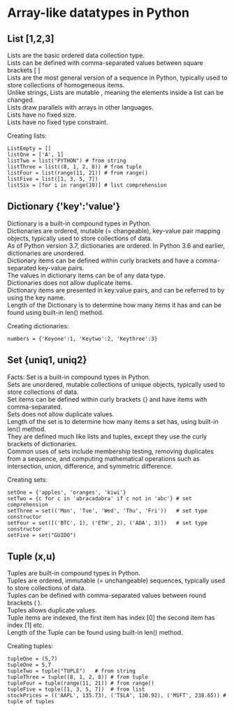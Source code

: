 # Array-like datatypes in Python

## List [1,2,3]
Lists are the basic ordered data collection type. \
Lists can be defined with comma-separated values between square brackets [ ] \
Lists are the most general version of a sequence in Python, typically used to store collections of homogeneous items. \
Unlike strings, Lists are mutable , meaning the elements inside a list can be changed. \
Lists draw parallels with arrays in other languages. \
Lists have no fixed size. \
Lists have no fixed type constraint.

Creating lists:
```
ListEmpty = []
listOne = ['A', 1]
listTwo = list("PYTHON") # from string
listThree = list((8, 1, 2, 8)) # from tuple
listFour = list(range(11, 21)) # from range()
listFive = list([1, 3, 5, 7])
listSix = [for i in range(10)] # list comprehension
```

## Dictionary {'key':'value'}
Dictionary is a built-in compound types in Python. \
Dictionaries are ordered, mutable (= changeable), key-value pair mapping objects, typically used to store collections of data. \
As of Python version 3.7, dictionaries are ordered. In Python 3.6 and earlier, dictionaries are unordered. \
Dictionary items can be defined within curly brackets and have a comma-separated key-value pairs. \
The values in dictionary items can be of any data type. \
Dictionaries does not allow duplicate items. \
Dictionary items are presented in key:value pairs, and can be referred to by using the key name. \
Length of the Dictionary is to determine how many items it has and can be found using built-in len() method.

Creating dictionaries:
```
numbers = {'Keyone':1, 'Keytwo':2, 'Keythree':3}

```

## Set {uniq1, uniq2}
Facts:
Set is a built-in compound types in Python. \
Sets are unordered, mutable collections of unique objects, typically used to store collections of data. \
Set items can be defined within curly brackets {} and have items with comma-separated. \
Sets does not allow duplicate values. \
Length of the set is to determine how many items a set has, using built-in len() method. \
They are defined much like lists and tuples, except they use the curly brackets of dictionaries. \
Common uses of sets include membership testing, removing duplicates from a sequence, and computing mathematical operations such as intersection, union, difference, and symmetric difference.

Creating sets:
```
setOne = {'apples', 'oranges', 'kiwi'}
setTwo = {c for c in 'abracadabra' if c not in 'abc'} # set comprehension
setThree = set(('Mon', 'Tue', 'Wed', 'Thu', 'Fri'))   # set type constructor
setFour = set([('BTC', 1), ('ETH', 2), ('ADA', 3)])   # set type constructor
setFive = set("GUIDO")
```


## Tuple (x,u)
Tuples are built-in compound types in Python. \
Tuples are ordered, immutable (= unchangeable) sequences, typically used to store collections of data. \
Tuples can be defined with comma-separated values between round brackets ( ). \
Tuples allows duplicate values. \
Tuple items are indexed, the first item has index [0] the second item has index [1] etc. \
Length of the Tuple can be found using built-in len() method.

Creating tuples:
```
tupleOne = (5,7)
tupleOne = 5,7
tupleTwo = tuple("TUPLE")   # from string
tupleThree = tuple((8, 1, 2, 8)) # from tuple
tupleFour = tuple(range(11, 21)) # from range()
tupleFive = tuple([1, 3, 5, 7])  # from list
stockPrices = (('AAPL', 135.73), ('TSLA', 130.92), ('MSFT', 238.65)) # tuple of tuples
```
